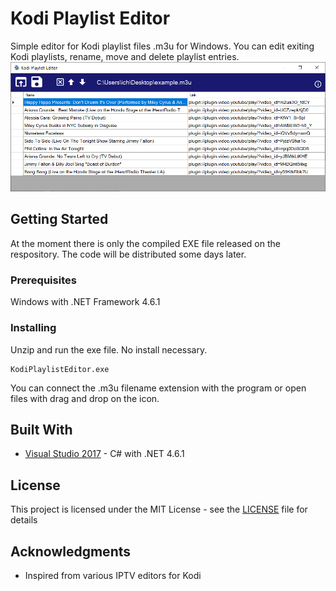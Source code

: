 # Kodi Playlist Editor
Simple editor for Kodi playlist files .m3u for Windows.
You can edit exiting Kodi playlists, rename, move and delete playlist entries.
![UI](KodiPlaylistEditor.PNG)

## Getting Started

At the moment there is only the compiled EXE file released on the respository. The code will be distributed some days later.


### Prerequisites

Windows with .NET Framework 4.6.1



### Installing

Unzip and run the exe file. No install necessary.


```
KodiPlaylistEditor.exe
```


You can connect the .m3u filename extension with the program or open files with drag and drop on the icon.




## Built With

* [Visual Studio 2017](https://visualstudio.microsoft.com/) - C# with .NET 4.6.1


## License

This project is licensed under the MIT License - see the [LICENSE](LICENSE) file for details

## Acknowledgments

* Inspired from various IPTV editors for Kodi


